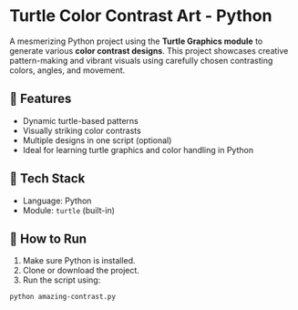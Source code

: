 # Turtle Color Contrast Art - Python

A mesmerizing Python project using the **Turtle Graphics module** to generate various **color contrast designs**. This project showcases creative pattern-making and vibrant visuals using carefully chosen contrasting colors, angles, and movement.

## 🎨 Features

- Dynamic turtle-based patterns
- Visually striking color contrasts
- Multiple designs in one script (optional)
- Ideal for learning turtle graphics and color handling in Python

## 🧱 Tech Stack

- Language: Python
- Module: `turtle` (built-in)

## 🚀 How to Run

1. Make sure Python is installed.
2. Clone or download the project.
3. Run the script using:

```bash
python amazing-contrast.py
